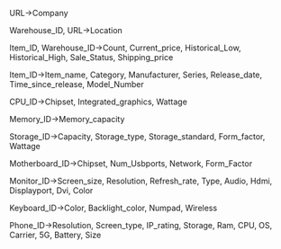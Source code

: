 URL->Company

Warehouse_ID, URL->Location

Item_ID, Warehouse_ID->Count, Current_price, Historical_Low, Historical_High, Sale_Status, Shipping_price

Item_ID->Item_name, Category, Manufacturer, Series, Release_date, Time_since_release, Model_Number

CPU_ID->Chipset, Integrated_graphics, Wattage

Memory_ID->Memory_capacity

Storage_ID->Capacity, Storage_type, Storage_standard, Form_factor, Wattage

Motherboard_ID->Chipset, Num_Usbports, Network, Form_Factor

Monitor_ID->Screen_size, Resolution, Refresh_rate, Type, Audio, Hdmi, Displayport, Dvi, Color

Keyboard_ID->Color, Backlight_color, Numpad, Wireless

Phone_ID->Resolution, Screen_type, IP_rating, Storage, Ram, CPU, OS, Carrier, 5G, Battery, Size

